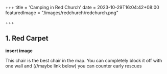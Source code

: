 +++
title = 'Camping in Red Church'
date = 2023-10-29T16:04:42+08:00
featuredImage = "/images/redchurch/redchurch.png"

+++

## 1. Red Carpet

**insert image**

This chair is the best chair in the map. You can completely block it off with one wall and (//maybe link below) you can counter early rescues 
